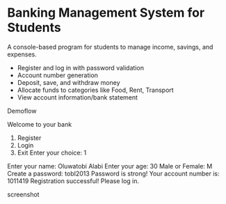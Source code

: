 # Banking Management System for Students
A console-based program for students to manage income, savings, and expenses.
- Register and log in with password validation
- Account number generation
- Deposit, save, and withdraw money
- Allocate funds to categories like Food, Rent, Transport
- View account information/bank statement
  

Demoflow

Welcome to your bank
1. Register
2. Login
3. Exit
Enter your choice: 1

Enter your name: Oluwatobi Alabi
Enter your age: 30
Male or Female: M
Create a password: tobI2013
Password is strong! Your account number is: 1011419
Registration successful! Please log in.


screenshot


